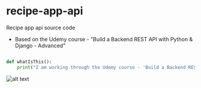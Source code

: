 # recipe-app-api
Recipe app api source code
- Based on the Udemy course - "Build a Backend REST API with Python & Django - Advanced"

```Python

def whatIsThis():
    print("I am working through the Udemy course - 'Build a Backend REST API with Python & Django - Advanced'")

```

![alt text](https://www.catster.com/wp-content/uploads/2017/08/A-fluffy-cat-looking-funny-surprised-or-concerned.jpg "Cat")